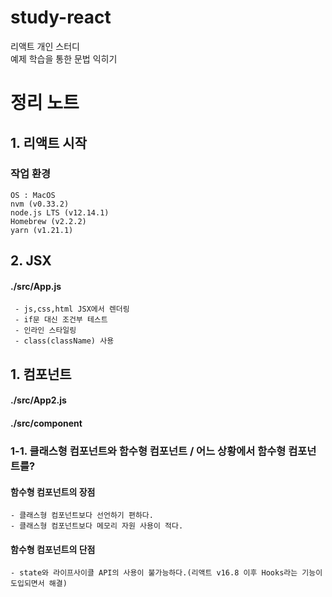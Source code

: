 # study-react
리액트 개인 스터디  
예제 학습을 통한 문법 익히기  

# 정리 노트


## 1. 리액트 시작

### 작업 환경
```
OS : MacOS
nvm (v0.33.2)
node.js LTS (v12.14.1)
Homebrew (v2.2.2)
yarn (v1.21.1)
```

## 2. JSX

#### ./src/App.js
``` 
 - js,css,html JSX에서 렌더링
 - if문 대신 조건부 테스트
 - 인라인 스타일링
 - class(className) 사용
```



## 1. 컴포넌트

#### ./src/App2.js
#### ./src/component

### 1-1. 클래스형 컴포넌트와 함수형 컴포넌트 / 어느 상황에서 함수형 컴포넌트를?

#### 함수형 컴포넌트의 장점  
```
- 클래스형 컴포넌트보다 선언하기 편하다.  
- 클래스형 컴포넌트보다 메모리 자원 사용이 적다.
```

#### 함수형 컴포넌트의 단점
```
- state와 라이프사이클 API의 사용이 불가능하다.(리액트 v16.8 이후 Hooks라는 기능이 도입되면서 해결)
``` 
    
    
